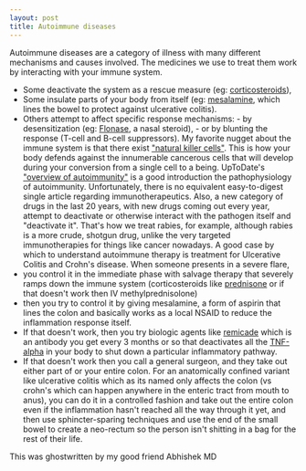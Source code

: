 ```yaml
---
layout: post
title: Autoimmune diseases
---
```


Autoimmune diseases are a category of illness with many different mechanisms and causes involved. The medicines we use to treat them work by interacting with your immune system.
* Some deactivate the system as a rescue measure (eg: [corticosteroids](https://en.wikipedia.org/wiki/Corticosteroid)), 
* Some insulate parts of your body from itself (eg: [mesalamine](https://en.wikipedia.org/wiki/Mesalazine), which lines the bowel to protect against ulcerative colitis). 
* Others attempt to affect specific response mechanisms: 
        - by desensitization (eg: [Flonase](https://en.wikipedia.org/wiki/Fluticasone_propionate), a nasal steroid), 
        - or by blunting the response (T-cell and B-cell suppressors). 
My favorite nugget about the immune system is that there exist ["natural killer cells"](https://en.wikipedia.org/wiki/Natural_killer_cell). This is how your body defends against the innumerable cancerous cells that will develop during your conversion from a single cell to a being. 
UpToDate's ["overview of autoimmunity"](https://www.uptodate.com/contents/overview-of-autoimmunity) is a good introduction the pathophysiology of autoimmunity. Unfortunately, there is no equivalent easy-to-digest single article regarding immunotherapeutics. Also, a new category of drugs in the last 20 years, with new drugs coming out every year, attempt to deactivate or otherwise interact with the pathogen itself and "deactivate it". That's how we treat rabies, for example, although rabies is a more crude, shotgun drug, unlike the very targeted immunotherapies for things like cancer nowadays. 
A good case by which to understand autoimmune therapy is treatment for Ulcerative Colitis and Crohn's disease. When someone presents in a severe flare, 
* you control it in the immediate phase with salvage therapy that severely ramps down the immune system (corticosteroids like [prednisone](https://en.wikipedia.org/wiki/Prednisone) or if that doesn't work then IV methylprednisolone) 
* then you try to control it by giving mesalamine, a form of aspirin that lines the colon and basically works as a local NSAID to reduce the inflammation response itself. 
* If that doesn't work, then you try biologic agents like [remicade](https://en.wikipedia.org/wiki/Infliximab) which is an antibody you get every 3 months or so that deactivates all the [TNF-alpha](https://en.wikipedia.org/wiki/Tumor_necrosis_factor_alpha) in your body to shut down a particular inflammatory pathway. 
* If that doesn't work then you call a general surgeon, and they take out either part of or your entire colon.
For an anatomically confined variant like ulcerative colitis which as its named only affects the colon (vs crohn's which can happen anywhere in the enteric tract from mouth to anus), you can do it in a controlled fashion and take out the entire colon even if the inflammation hasn't reached all the way through it yet, and then use sphincter-sparing techniques and use the end of the small bowel to create a neo-rectum so the person isn't shitting in a bag for the rest of their life.

This was ghostwritten by my good friend Abhishek MD
